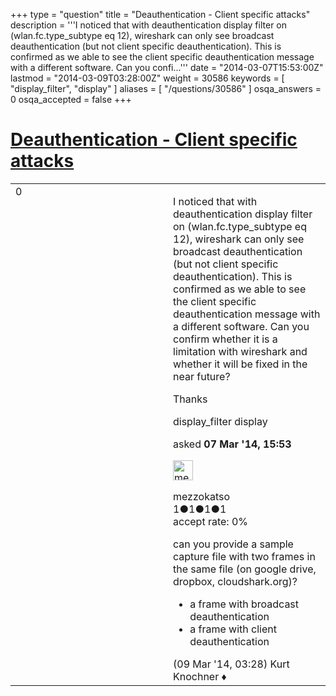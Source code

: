 +++
type = "question"
title = "Deauthentication - Client specific attacks"
description = '''I noticed that with deauthentication display filter on (wlan.fc.type_subtype eq 12), wireshark can only see broadcast deauthentication (but not client specific deauthentication). This is confirmed as we able to see the client specific deauthentication message with a different software. Can you confi...'''
date = "2014-03-07T15:53:00Z"
lastmod = "2014-03-09T03:28:00Z"
weight = 30586
keywords = [ "display_filter", "display" ]
aliases = [ "/questions/30586" ]
osqa_answers = 0
osqa_accepted = false
+++

<div class="headNormal">

# [Deauthentication - Client specific attacks](/questions/30586/deauthentication-client-specific-attacks)

</div>

<div id="main-body">

<div id="askform">

<table id="question-table" style="width:100%;"><colgroup><col style="width: 50%" /><col style="width: 50%" /></colgroup><tbody><tr class="odd"><td style="width: 30px; vertical-align: top"><div class="vote-buttons"><span id="post-30586-upvote" class="ajax-command post-vote up" rel="nofollow" title="I like this post (click again to cancel)"> </span><div id="post-30586-score" class="post-score" title="current number of votes">0</div><span id="post-30586-downvote" class="ajax-command post-vote down" rel="nofollow" title="I dont like this post (click again to cancel)"> </span> <span id="favorite-mark" class="ajax-command favorite-mark" rel="nofollow" title="mark/unmark this question as favorite (click again to cancel)"> </span><div id="favorite-count" class="favorite-count"></div></div></td><td><div id="item-right"><div class="question-body"><p>I noticed that with deauthentication display filter on (wlan.fc.type_subtype eq 12), wireshark can only see broadcast deauthentication (but not client specific deauthentication). This is confirmed as we able to see the client specific deauthentication message with a different software. Can you confirm whether it is a limitation with wireshark and whether it will be fixed in the near future?</p><p>Thanks</p></div><div id="question-tags" class="tags-container tags"><span class="post-tag tag-link-display_filter" rel="tag" title="see questions tagged &#39;display_filter&#39;">display_filter</span> <span class="post-tag tag-link-display" rel="tag" title="see questions tagged &#39;display&#39;">display</span></div><div id="question-controls" class="post-controls"></div><div class="post-update-info-container"><div class="post-update-info post-update-info-user"><p>asked <strong>07 Mar '14, 15:53</strong></p><img src="https://secure.gravatar.com/avatar/9ce5848c46132f2ad5b01ad9fb47248c?s=32&amp;d=identicon&amp;r=g" class="gravatar" width="32" height="32" alt="mezzokatso&#39;s gravatar image" /><p><span>mezzokatso</span><br />
<span class="score" title="1 reputation points">1</span><span title="1 badges"><span class="badge1">●</span><span class="badgecount">1</span></span><span title="1 badges"><span class="silver">●</span><span class="badgecount">1</span></span><span title="1 badges"><span class="bronze">●</span><span class="badgecount">1</span></span><br />
<span class="accept_rate" title="Rate of the user&#39;s accepted answers">accept rate:</span> <span title="mezzokatso has no accepted answers">0%</span></p></div></div><div id="comments-container-30586" class="comments-container"><span id="30610"></span><div id="comment-30610" class="comment"><div id="post-30610-score" class="comment-score"></div><div class="comment-text"><p>can you provide a sample capture file with two frames in the same file (on google drive, dropbox, cloudshark.org)?</p><ul><li>a frame with broadcast deauthentication</li><li>a frame with client deauthentication</li></ul></div><div id="comment-30610-info" class="comment-info"><span class="comment-age">(09 Mar '14, 03:28)</span> <span class="comment-user userinfo">Kurt Knochner ♦</span></div></div></div><div id="comment-tools-30586" class="comment-tools"></div><div class="clear"></div><div id="comment-30586-form-container" class="comment-form-container"></div><div class="clear"></div></div></td></tr></tbody></table>

</div>

</div>


